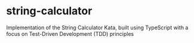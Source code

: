 # string-calculator
Implementation of the String Calculator Kata, built using TypeScript with a focus on Test-Driven Development (TDD) principles
